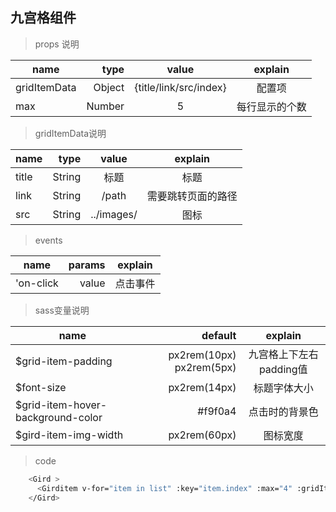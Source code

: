 ## 九宫格组件

> props 说明

| name         | type   | value    |  explain    |
| --------     | -----: | :----:   | :----:      |
| gridItemData | Object |  {title/link/src/index} |  配置项  |
|  max          | Number | 5                     |  每行显示的个数 |

>gridItemData说明

| name         | type   | value    |  explain    |
| --------     | -----: | :----:   | :----:      |
| title        | String | 标题 |   标题  |
| link         | String | /path | 需要跳转页面的路径  |
| src          | String | ../images/  |   图标  |

> events

| name         | params | explain     |
| --------     | -----: | :----:      |
| 'on-click    | value  |   点击事件   |

> sass变量说明

| name               | default                  |   explain      |
| --------           |  -----:                  | :----:        |
|$grid-item-padding  | px2rem(10px) px2rem(5px) | 九宫格上下左右padding值 |
|$font-size           | px2rem(14px)            | 标题字体大小  |
|$grid-item-hover-background-color|  #f9f0a4  | 点击时的背景色  |
|$gird-item-img-width| px2rem(60px)  | 图标宽度  |

> code

```bash
    <Gird >
      <Girditem v-for="item in list" :key="item.index" :max="4" :gridItemData="item"></Girditem>
    </Gird>
```
